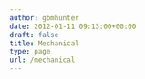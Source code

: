 ```yaml
---
author: gbmhunter
date: 2012-01-11 09:13:00+00:00
draft: false
title: Mechanical
type: page
url: /mechanical
---
```

